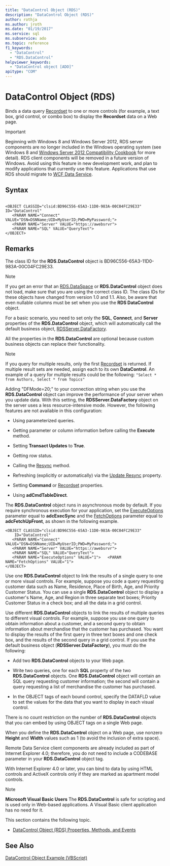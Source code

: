 ```yaml
---
title: "DataControl Object (RDS)"
description: "DataControl Object (RDS)"
author: rothja
ms.author: jroth
ms.date: "01/19/2017"
ms.service: sql
ms.subservice: ado
ms.topic: reference
f1_keywords:
  - "DataControl"
  - "RDS.DataControl"
helpviewer_keywords:
  - "DataControl object [ADO]"
apitype: "COM"
---
```

# DataControl Object (RDS)
Binds a data query [Recordset](../ado-api/recordset-object-ado.md) to one or more controls (for example, a text box, grid control, or combo box) to display the **Recordset** data on a Web page.  
  
> [!IMPORTANT]
>  Beginning with Windows 8 and Windows Server 2012, RDS server components are no longer included in the Windows operating system (see Windows 8 and [Windows Server 2012 Compatibility Cookbook](https://www.microsoft.com/download/details.aspx?id=27416) for more detail). RDS client components will be removed in a future version of Windows. Avoid using this feature in new development work, and plan to modify applications that currently use this feature. Applications that use RDS should migrate to [WCF Data Service](/dotnet/framework/wcf/).  
  
## Syntax  
  
```  
  
<OBJECT CLASSID="clsid:BD96C556-65A3-11D0-983A-00C04FC29E33" ID="DataControl"  
   <PARAM NAME="Connect" VALUE="DSN=DSNName;UID=MyUserID;PWD=MyPassword;">  
   <PARAM NAME="Server" VALUE="https://awebsrvr">  
   <PARAM NAME="SQL" VALUE="QueryText">  
</OBJECT>  
```  
  
## Remarks  
 The class ID for the **RDS.DataControl** object is BD96C556-65A3-11D0-983A-00C04FC29E33.  
  
> [!NOTE]
>  If you get an error that an [RDS.DataSpace](./dataspace-object-rds.md) or **RDS.DataControl** object does not load, make sure that you are using the correct class ID. The class IDs for these objects have changed from version 1.0 and 1.1. Also, be aware that even nullable columns must be set when you use the **RDS DataControl** object.  
  
 For a basic scenario, you need to set only the **SQL**, **Connect**, and **Server** properties of the **RDS.DataControl** object, which will automatically call the default business object, [RDSServer.DataFactory](./datafactory-object-rdsserver.md).  
  
 All the properties in the **RDS.DataControl** are optional because custom business objects can replace their functionality.  
  
> [!NOTE]
>  If you query for multiple results, only the first [Recordset](../ado-api/recordset-object-ado.md) is returned. If multiple result sets are needed, assign each to its own **DataControl**. An example of a query for multiple results could be the following: `"Select * from Authors, Select * from Topics"`  
  
 Adding "DFMode=20;" to your connection string when you use the **RDS.DataControl** object can improve the performance of your server when you update data. With this setting, the **RDSServer.DataFactory** object on the server uses a less resource-intensive mode. However, the following features are not available in this configuration:  
  
-   Using parameterized queries.  
  
-   Getting parameter or column information before calling the **Execute** method.  
  
-   Setting **Transact Updates** to **True**.  
  
-   Getting row status.  
  
-   Calling the [Resync](../ado-api/resync-method.md) method.  
  
-   Refreshing (explicitly or automatically) via the [Update Resync](../ado-api/update-resync-property-dynamic-ado.md) property.  
  
-   Setting **Command** or [Recordset](./recordset-sourcerecordset-properties-rds.md) properties.  
  
-   Using **adCmdTableDirect**.  
  
 The **RDS.DataControl** object runs in asynchronous mode by default. If you require synchronous execution for your application, set the [ExecuteOptions](./executeoptions-property-rds.md) parameter equal to **adcExecSync** and the [FetchOptions](./fetchoptions-property-rds.md) parameter equal to **adcFetchUpFront**, as shown in the following example.  
  
```  
<OBJECT CLASSID="clsid:BD96C556-65A3-11D0-983A-00C04FC29E33"   
    ID="DataControl"  
   <PARAM NAME="Connect" VALUE="DSN=DSNName;UID=MyUserID;PWD=MyPassword;">  
   <PARAM NAME="Server" VALUE="https://awebsrvr">  
   <PARAM NAME="SQL" VALUE="QueryText">  
   <PARAM NAME="ExecuteOptions" VALUE="1">   <PARAM NAME="FetchOptions" VALUE="1">  
</OBJECT>  
```  
  
 Use one **RDS.DataControl** object to link the results of a single query to one or more visual controls. For example, suppose you code a query requesting customer data such as Name, Residence, Place of Birth, Age, and Priority Customer Status. You can use a single **RDS.DataControl** object to display a customer's Name, Age, and Region in three separate text boxes; Priority Customer Status in a check box; and all the data in a grid control.  
  
 Use different **RDS.DataControl** objects to link the results of multiple queries to different visual controls. For example, suppose you use one query to obtain information about a customer, and a second query to obtain information about merchandise that the customer has purchased. You want to display the results of the first query in three text boxes and one check box, and the results of the second query in a grid control. If you use the default business object (**RDSServer.DataFactory**), you must do the following:  
  
-   Add two **RDS.DataControl** objects to your Web page.  
  
-   Write two queries, one for each **SQL** property of the two **RDS.DataControl** objects. One **RDS.DataControl** object will contain an SQL query requesting customer information; the second will contain a query requesting a list of merchandise the customer has purchased.  
  
-   In the OBJECT tags of each bound control, specify the DATAFLD value to set the values for the data that you want to display in each visual control.  
  
 There is no count restriction on the number of **RDS.DataControl** objects that you can embed by using OBJECT tags on a single Web page.  
  
 When you define the **RDS.DataControl** object on a Web page, use nonzero **Height** and **Width** values such as 1 (to avoid the inclusion of extra space).  
  
 Remote Data Service client components are already included as part of Internet Explorer 4.0; therefore, you do not need to include a CODEBASE parameter in your **RDS.DataControl** object tag.  
  
 With Internet Explorer 4.0 or later, you can bind to data by using HTML controls and ActiveX controls only if they are marked as apartment model controls.  
  
> [!NOTE]
>  **Microsoft Visual Basic Users** The **RDS.DataControl** is safe for scripting and is used only in Web-based applications. A Visual Basic client application has no need for it.  
  
 This section contains the following topic.  
  
-   [DataControl Object (RDS) Properties, Methods, and Events](./datacontrol-object-rds-properties-methods-and-events.md)  
  
## See Also  
 [DataControl Object Example (VBScript)](./datacontrol-object-example-vbscript.md)